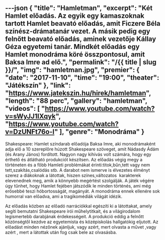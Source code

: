 ---json
{
    "title": "Hamletman",
    "excerpt": "Két Hamlet előadás. Az egyik egy kamaszoknak tartott Hamlet beavató előadás, amit Ficzere Béla színész-drámatanár vezet. A másik pedig egy felnőtt beavató előadás, aminek vezetője Kállay Géza egyetemi tanár. Mindkét előadás egy Hamlet monodráma köré összpontosul, amit Baksa Imre ad elő.",
    "permalink": "/{{ title | slug }}/",
    "img": "hamletman.jpg",
    "premier": {
        "date": "2017-11-10",
        "time": "19:00",
        "theater": "Játékszín"
    },
    "link": "https://www.jatekszin.hu/hirek/hamletman",
    "length": "88 perc",
    "gallery": "hamletman",
    "videos": [
        "https://www.youtube.com/watch?v=sWyJJ1IXqyk",
        "https://www.youtube.com/watch?v=DzUNFt76o-I"
    ],
    "genre": "Monodráma"
}
---

Shakespeare: Hamlet színdarab előadója Baksa Imre, aki monodrámaként adja elő a 10 szereplőre húzott Shakespeare szöveget, amit Nádasdy Ádám (és Arany János) fordított. Nagyon nagy kihívás volt számára, hogy egy érthető és átlátható produkciót készítsen. Az előadás végig megy a történeten és a főbb Hamleti problémákat érinti:titok,bűn,tett vagy nem tett,szakítás,csalódás stb. A darabot nem ismerve is élvezetes élményt szerez a diákoknak a látottak, hiszen színes,változatos  karakterek elevenednek meg, amik a könnyebb megértést szolgálják. A játék végére úgy tűnhet, hogy Hamlet fejében játszódik le minden történés, ami még erősebbé teszi hóbortosságát, magányát. A monodráma ennek ellenére sok humorral van előadva, ami a tragikomédiák világát idézik.

Az előadás közben az előadó narrációkkal egészíti ki a látottakat, amely segíti bemutatni Shakespeare írói műhelytitkait, és a világirodalom legismertebb darabjának érdekességeit. A produkció eddig a felnőtt közönségtől kezdve az egyetemista és középiskolás hallgatókig eljutott. Az előadást minden nézőnek ajánljuk, vagy azért, mert olvasta a művet ,vagy azért , mert a látottak után fog csak bele az olvasásba.